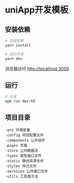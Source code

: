 # uniApp开发模板


## 安装依赖

```bash
# 安装依赖
yarn install

# 运行开发
yarn dev
```

浏览器访问 [http://localhost:3000](http://localhost:3000)

## 运行
```bash
# 开发
npm run dev:h5
```


## 项目目录
```
-env 环境变量
-config 项目配置文件
-components 公共组件
-pages 页面
-store 公共数据流
-types 类型接口文件
-static 静态资源文件
-styles 样式文件
-services 公共接口文件
-utils 工具类方法
```

